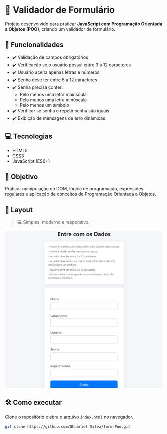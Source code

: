 # 📝 Validador de Formulário

Projeto desenvolvido para praticar **JavaScript com Programação Orientada a Objetos (POO)**, criando um validador de formulário.

## 🚀 Funcionalidades

- ✔️ Validação de campos obrigatórios
- ✔️ Verificação se o usuário possui entre 3 a 12 caracteres
- ✔️ Usuário aceita apenas letras e números
- ✔️ Senha deve ter entre 5 a 12 caracteres
- ✔️ Senha precisa conter:
  - Pelo menos uma letra maiúscula
  - Pelo menos uma letra minúscula
  - Pelo menos um símbolo
- ✔️ Verificar se senha e repetir senha são iguais
- ✔️ Exibição de mensagens de erro dinâmicas

## 💻 Tecnologias

- HTML5
- CSS3
- JavaScript (ES6+)

## 🎯 Objetivo

Praticar manipulação do DOM, lógica de programação, expressões regulares e aplicação de conceitos de Programação Orientada a Objetos.

## 📸 Layout

> 💻 Simples, moderno e responsivo.

![Imagem do Projeto](./assets/img-form.png) 
## 🛠️ Como executar

Clone o repositório e abra o arquivo `index.html` no navegador.

```bash
git clone https://github.com/Ghabriel-Silva/form-Poo.git
